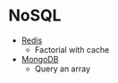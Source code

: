 # NoSQL

- [Redis](https://redis.io/)
  - Factorial with cache
- [MongoDB](https://www.mongodb.com/)
  - Query an array